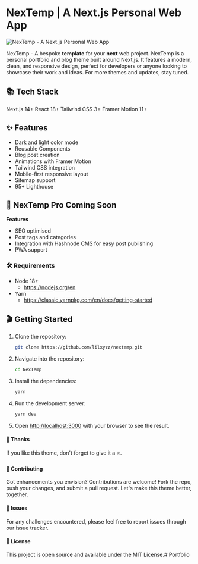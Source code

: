 # NexTemp | A Next.js Personal Web App

![NexTemp - A Next.js Personal Web App](https://github.com/lilxyzz/nextemp/blob/main/public/NexTemp-cover.png)

NexTemp - A bespoke **template** for your **next** web project. NexTemp is a personal portfolio and blog theme built around Next.js. It features a modern, clean, and responsive design, perfect for developers or anyone looking to showcase their work and ideas. For more themes and updates, stay tuned.

## 📚 Tech Stack
Next.js 14+
React 18+
Tailwind CSS 3+
Framer Motion 11+

## ✨ Features
- Dark and light color mode 
- Reusable Components
- Blog post creation
- Animations with Framer Motion
- Tailwind CSS integration
- Mobile-first responsive layout
- Sitemap support
- 95+ Lighthouse

## 🚀 NexTemp Pro Coming Soon
**Features**
- SEO optimised 
- Post tags and categories
- Integration with Hashnode CMS for easy post publishing
- PWA support
  

### 🛠️ Requirements

- Node 18+
  - https://nodejs.org/en
- Yarn
  - https://classic.yarnpkg.com/en/docs/getting-started



## 🎬 Getting Started

1. Clone the repository:
    ```bash
    git clone https://github.com/lilxyzz/nextemp.git
    ```

2. Navigate into the repository:
    ```bash
    cd NexTemp
    ```

3. Install the dependencies:
    ```bash
    yarn
    ```

4. Run the development server:
    ```bash
    yarn dev
    ```
5. Open [http://localhost:3000](http://localhost:3000) with your browser to see the result.


#### 🙏 Thanks
If you like this theme, don't forget to give it a ⭐.

#### 🤝 Contributing
Got enhancements you envision? Contributions are welcome! Fork the repo, push your changes, and submit a pull request. Let's make this theme better, together.

#### 👾 Issues
For any challenges encountered, please feel free to report issues through our issue tracker.

#### 📝 License
This project is open source and available under the MIT License.#   P o r t f o l i o  
 
